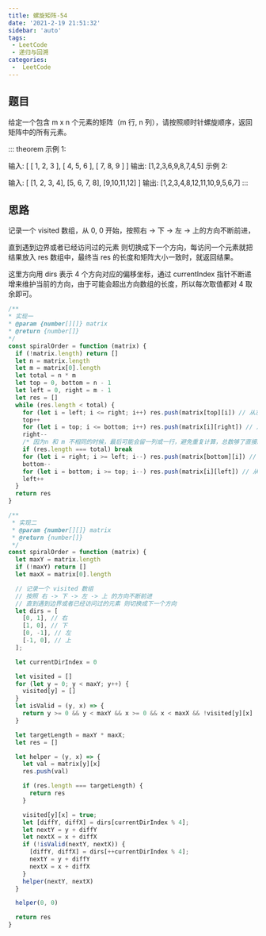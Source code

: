 ```yaml
---
title: 螺旋矩阵-54
date: '2021-2-19 21:51:32'
sidebar: 'auto'
tags:
 - LeetCode
 - 递归与回溯
categories:
 -  LeetCode
---
```


## 题目
给定一个包含  m x n  个元素的矩阵（m 行, n 列），请按照顺时针螺旋顺序，返回矩阵中的所有元素。

::: theorem
示例 1:

输入:
[
 [ 1, 2, 3 ],
 [ 4, 5, 6 ],
 [ 7, 8, 9 ]
]
输出: [1,2,3,6,9,8,7,4,5]
示例 2:

输入:
[
  [1, 2, 3, 4],
  [5, 6, 7, 8],
  [9,10,11,12]
]
输出: [1,2,3,4,8,12,11,10,9,5,6,7]
:::

## 思路
记录一个 visited 数组，从 0, 0 开始，按照右 -> 下 -> 左 -> 上的方向不断前进，

直到遇到边界或者已经访问过的元素 则切换成下一个方向，每访问一个元素就把结果放入 res 数组中，最终当 res 的长度和矩阵大小一致时，就返回结果。

这里方向用 dirs 表示 4 个方向对应的偏移坐标，通过 currentIndex 指针不断递增来维护当前的方向，由于可能会超出方向数组的长度，所以每次取值都对 4 取余即可。

```js
/**
* 实现一
* @param {number[][]} matrix
* @return {number[]}
*/
const spiralOrder = function (matrix) {
  if (!matrix.length) return []
  let n = matrix.length
  let m = matrix[0].length
  let total = n * m
  let top = 0, bottom = n - 1
  let left = 0, right = m - 1
  let res = []
  while (res.length < total) {
    for (let i = left; i <= right; i++) res.push(matrix[top][i]) // 从左到右
    top++
    for (let i = top; i <= bottom; i++) res.push(matrix[i][right]) // 从上到下
    right--
    /* 因为n 和 m 不相同的时候，最后可能会留一列或一行，避免重复计算，总数够了直接跳出去 */
    if (res.length === total) break
    for (let i = right; i >= left; i--) res.push(matrix[bottom][i]) // 从右到左
    bottom--
    for (let i = bottom; i >= top; i--) res.push(matrix[i][left]) // 从下到上
    left++
  }
  return res
}
```

```js
/**
 * 实现二
 * @param {number[][]} matrix
 * @return {number[]}
 */
const spiralOrder = function (matrix) {
  let maxY = matrix.length
  if (!maxY) return []
  let maxX = matrix[0].length

  // 记录一个 visited 数组
  // 按照 右 -> 下 -> 左 -> 上 的方向不断前进
  // 直到遇到边界或者已经访问过的元素 则切换成下一个方向
  let dirs = [
    [0, 1], // 右
    [1, 0], // 下
    [0, -1], // 左
    [-1, 0], // 上
  ];

  let currentDirIndex = 0

  let visited = []
  for (let y = 0; y < maxY; y++) {
    visited[y] = []
  }
  let isValid = (y, x) => {
    return y >= 0 && y < maxY && x >= 0 && x < maxX && !visited[y][x]
  }

  let targetLength = maxY * maxX;
  let res = []

  let helper = (y, x) => {
    let val = matrix[y][x]
    res.push(val)

    if (res.length === targetLength) {
      return res
    }

    visited[y][x] = true;
    let [diffY, diffX] = dirs[currentDirIndex % 4];
    let nextY = y + diffY
    let nextX = x + diffX
    if (!isValid(nextY, nextX)) {
      [diffY, diffX] = dirs[++currentDirIndex % 4];
      nextY = y + diffY
      nextX = x + diffX
    }
    helper(nextY, nextX)
  }

  helper(0, 0)

  return res
}
```